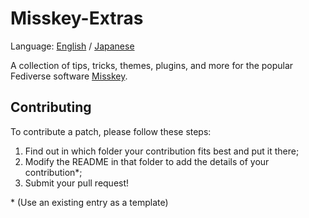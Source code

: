 # Misskey-Extras
Language: [English](https://github.com/JakeMBauer/Misskey-Extras) / [Japanese](https://github.com/JakeMBauer/Misskey-Extras/blob/master/README-JA.md)

A collection of tips, tricks, themes, plugins, and more for the popular
Fediverse software [Misskey](https://github.com/misskey-dev/misskey).

## Contributing

To contribute a patch, please follow these steps:

1. Find out in which folder your contribution fits best and put it there;
2. Modify the README in that folder to add the details of your contribution*;
3. Submit your pull request!

\* (Use an existing entry as a template)
